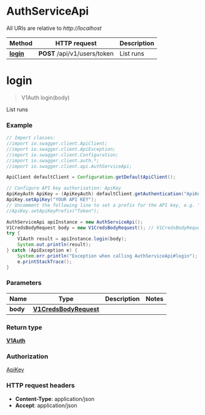 # AuthServiceApi

All URIs are relative to *http://localhost*

Method | HTTP request | Description
------------- | ------------- | -------------
[**login**](AuthServiceApi.md#login) | **POST** /api/v1/users/token | List runs


<a name="login"></a>
# **login**
> V1Auth login(body)

List runs

### Example
```java
// Import classes:
//import io.swagger.client.ApiClient;
//import io.swagger.client.ApiException;
//import io.swagger.client.Configuration;
//import io.swagger.client.auth.*;
//import io.swagger.client.api.AuthServiceApi;

ApiClient defaultClient = Configuration.getDefaultApiClient();

// Configure API key authorization: ApiKey
ApiKeyAuth ApiKey = (ApiKeyAuth) defaultClient.getAuthentication("ApiKey");
ApiKey.setApiKey("YOUR API KEY");
// Uncomment the following line to set a prefix for the API key, e.g. "Token" (defaults to null)
//ApiKey.setApiKeyPrefix("Token");

AuthServiceApi apiInstance = new AuthServiceApi();
V1CredsBodyRequest body = new V1CredsBodyRequest(); // V1CredsBodyRequest | 
try {
    V1Auth result = apiInstance.login(body);
    System.out.println(result);
} catch (ApiException e) {
    System.err.println("Exception when calling AuthServiceApi#login");
    e.printStackTrace();
}
```

### Parameters

Name | Type | Description  | Notes
------------- | ------------- | ------------- | -------------
 **body** | [**V1CredsBodyRequest**](V1CredsBodyRequest.md)|  |

### Return type

[**V1Auth**](V1Auth.md)

### Authorization

[ApiKey](../README.md#ApiKey)

### HTTP request headers

 - **Content-Type**: application/json
 - **Accept**: application/json

